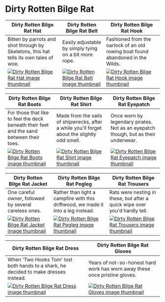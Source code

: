 # Dirty Rotten Bilge Rat

| Dirty Rotten Bilge Rat Hat | Dirty Rotten Bilge Rat Belt | Dirty Rotten Bilge Rat Hook |
| -------------------------- | --------------------------- | --------------------------- |
| Bitten by parrots and shot through by Skeletons, this hat tells its own tales of woe. | Easily adjustable by simply tying on a bit more rope. | Fashioned from the oarlock of an old rowing boat found abandoned in the Wilds. |
| [![Dirty Rotten Bilge Rat Hat image thumbnail](https://seaofthieves.wiki.gg/images/6/67/Dirty_Rotten_Bilge_Rat_Hat.png)](https://seaofthieves.wiki.gg/wiki/Dirty_Rotten_Bilge_Rat_Hat) | [![Dirty Rotten Bilge Rat Belt image thumbnail](https://seaofthieves.wiki.gg/images/5/57/Dirty_Rotten_Bilge_Rat_Belt.png)](https://seaofthieves.wiki.gg/wiki/Dirty_Rotten_Bilge_Rat_Belt) | [![Dirty Rotten Bilge Rat Hook image thumbnail](https://seaofthieves.wiki.gg/images/2/2f/Dirty_Rotten_Bilge_Rat_Hook.png)](https://seaofthieves.wiki.gg/wiki/Dirty_Rotten_Bilge_Rat_Hook) |

| Dirty Rotten Bilge Rat Boots | Dirty Rotten Bilge Rat Shirt | Dirty Rotten Bilge Rat Eyepatch |
| ---------------------------- | ---------------------------- | ------------------------------- |
| For those that like to feel the deck beneath their feet and the sand between their toes. | Made from the sails of shipwrecks, after a while you'll forget about the slightly odd smell. | Once worn by legendary pirates. Not as an eyepatch though, but as their underwear. |
| [![Dirty Rotten Bilge Rat Boots image thumbnail](https://seaofthieves.wiki.gg/images/b/bc/Dirty_Rotten_Bilge_Rat_Boots.png)](https://seaofthieves.wiki.gg/wiki/Dirty_Rotten_Bilge_Rat_Boots) | [![Dirty Rotten Bilge Rat Shirt image thumbnail](https://seaofthieves.wiki.gg/images/1/17/Dirty_Rotten_Bilge_Rat_Shirt.png)](https://seaofthieves.wiki.gg/wiki/Dirty_Rotten_Bilge_Rat_Shirt) | [![Dirty Rotten Bilge Rat Eyepatch image thumbnail](https://seaofthieves.wiki.gg/images/8/85/Dirty_Rotten_Bilge_Rat_Eyepatch.png)](https://seaofthieves.wiki.gg/wiki/Dirty_Rotten_Bilge_Rat_Eyepatch) |

| Dirty Rotten Bilge Rat Jacket | Dirty Rotten Bilge Rat Pegleg | Dirty Rotten Bilge Rat Trousers |
| ----------------------------- | ----------------------------- | ------------------------------- |
| One careful owner, followed by several careless ones. | Rather than light a campfire with this driftwood, we made it into a leg instead. | Rats were nesting in these, but after a quick wipe over you'd hardly tell. |
| [![Dirty Rotten Bilge Rat Jacket image thumbnail](https://seaofthieves.wiki.gg/images/7/7c/Dirty_Rotten_Bilge_Rat_Jacket.png)](https://seaofthieves.wiki.gg/wiki/Dirty_Rotten_Bilge_Rat_Jacket) | [![Dirty Rotten Bilge Rat Pegleg image thumbnail](https://seaofthieves.wiki.gg/images/3/37/Dirty_Rotten_Bilge_Rat_Pegleg.png)](https://seaofthieves.wiki.gg/wiki/Dirty_Rotten_Bilge_Rat_Pegleg) | [![Dirty Rotten Bilge Rat Trousers image thumbnail](https://seaofthieves.wiki.gg/images/9/9f/Dirty_Rotten_Bilge_Rat_Trousers.png)](https://seaofthieves.wiki.gg/wiki/Dirty_Rotten_Bilge_Rat_Trousers) |

| Dirty Rotten Bilge Rat Dress | Dirty Rotten Bilge Rat Gloves |
| ---------------------------- | ----------------------------- |
| When 'Two Hooks Tom' lost both hands to a shark, he decided to make dresses instead. | Years of not-so-honest hard work has worn away these once pristine gloves. |
| [![Dirty Rotten Bilge Rat Dress image thumbnail](https://seaofthieves.wiki.gg/images/d/d6/Dirty_Rotten_Bilge_Rat_Dress.png)](https://seaofthieves.wiki.gg/wiki/Dirty_Rotten_Bilge_Rat_Dress) | [![Dirty Rotten Bilge Rat Gloves image thumbnail](https://seaofthieves.wiki.gg/images/6/69/Dirty_Rotten_Bilge_Rat_Gloves.png)](https://seaofthieves.wiki.gg/wiki/Dirty_Rotten_Bilge_Rat_Gloves) |
